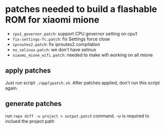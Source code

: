# patches needed to build a flashable ROM for xiaomi mione

* `cpu1_governor.patch`: support CPU governor setting on cpu1
* `fix-settings-fc.patch`: fix Settings force close
* `iproutes2.patch`: fix iproutes2 compilation
* `no_selinux.patch`: we don't have selinux
* `xiaomi_mione_wifi.patch`: needed to make wifi working on all mione


apply patches
-------------

Just run script `./applypatch.sh`.
After patches applied, don't run this script again.


generate patches
----------------

run `repo diff -u project > output.patch` command.
_-u_ is required to inclued the project path
